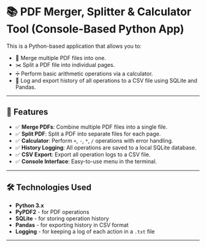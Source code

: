 # 📚 PDF Merger, Splitter & Calculator Tool (Console-Based Python App)

This is a Python-based application that allows you to:
- 🔗 Merge multiple PDF files into one.
- ✂️ Split a PDF file into individual pages.
- ➗ Perform basic arithmetic operations via a calculator.
- 🧾 Log and export history of all operations to a CSV file using SQLite and Pandas.

---

## 🚀 Features

- ✅ **Merge PDFs**: Combine multiple PDF files into a single file.
- ✅ **Split PDF**: Split a PDF into separate files for each page.
- ✅ **Calculator**: Perform `+`, `-`, `*`, `/` operations with error handling.
- ✅ **History Logging**: All operations are saved to a local SQLite database.
- ✅ **CSV Export**: Export all operation logs to a CSV file.
- ✅ **Console Interface**: Easy-to-use menu in the terminal.

---

## 🛠️ Technologies Used

- **Python 3.x**
- **PyPDF2** - for PDF operations
- **SQLite** - for storing operation history
- **Pandas** - for exporting history in CSV format
- **Logging** - for keeping a log of each action in a `.txt` file

---


